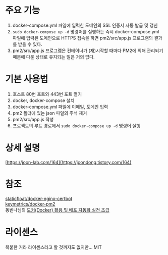 # 주요 기능
1. docker-compose.yml 파일에 입력한 도메인의 SSL 인증서 자동 발급 및 갱신  
2. `sudo docker-compose up -d` 명령어를 실행하는 즉시 docker-compose.yml 파일에 입력된 도메인으로 HTTPS 접속을 하면 pm2/src/app.js 프로그램의 결과를 받을 수 있다.  
3. pm2/src/app.js 프로그램은 컨테이너가 (재)시작할 때마다 PM2에 의해 관리되기 때문에 다운 상태로 유지되는 일은 거의 없다.  
  
# 기본 사용법
1. 호스트 80번 포트와 443번 포트 열기  
2. docker, docker-compose 설치  
3. docker-compose.yml 파일에 이메일,  도메인 입력  
4. pm2 폴더에 있는 json 파일의 주석 제거  
5. pm2/src/app.js 작성  
6. 프로젝트의 루트 경로에서 `sudo docker-compose up -d` 명령어 실행  
  
# 상세 설명
[https://joon-lab.com/164](https://joondong.tistory.com/164)
  
# 참조
[staticfloat/docker-nginx-certbot](https://github.com/staticfloat/docker-nginx-certbot)  
[keymetrics/docker-pm2](https://github.com/keymetrics/docker-pm2)  
동빈나님의 [도커(Docker) 활용 및 배포 자동화 실전 초급](https://www.youtube.com/watch?v=HbKCxBFT2wk&list=PLRx0vPvlEmdChjc6N3JnLaX-Gihh5pHcx)  
  
# 라이센스
복붙한 거라 라이센스라고 할 것까지도 없지만... MIT  